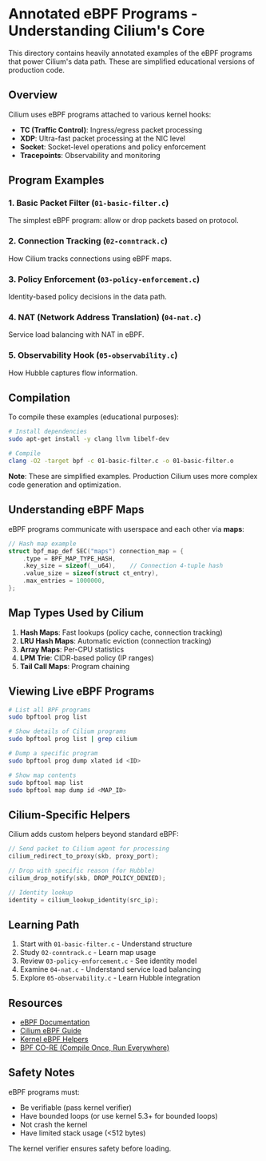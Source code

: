 # Annotated eBPF Programs - Understanding Cilium's Core

This directory contains heavily annotated examples of the eBPF programs that power Cilium's data path. These are simplified educational versions of production code.

## Overview

Cilium uses eBPF programs attached to various kernel hooks:
- **TC (Traffic Control)**: Ingress/egress packet processing
- **XDP**: Ultra-fast packet processing at the NIC level
- **Socket**: Socket-level operations and policy enforcement
- **Tracepoints**: Observability and monitoring

## Program Examples

### 1. Basic Packet Filter (`01-basic-filter.c`)

The simplest eBPF program: allow or drop packets based on protocol.

### 2. Connection Tracking (`02-conntrack.c`)

How Cilium tracks connections using eBPF maps.

### 3. Policy Enforcement (`03-policy-enforcement.c`)

Identity-based policy decisions in the data path.

### 4. NAT (Network Address Translation) (`04-nat.c`)

Service load balancing with NAT in eBPF.

### 5. Observability Hook (`05-observability.c`)

How Hubble captures flow information.

## Compilation

To compile these examples (educational purposes):

```bash
# Install dependencies
sudo apt-get install -y clang llvm libelf-dev

# Compile
clang -O2 -target bpf -c 01-basic-filter.c -o 01-basic-filter.o
```

**Note**: These are simplified examples. Production Cilium uses more complex code generation and optimization.

## Understanding eBPF Maps

eBPF programs communicate with userspace and each other via **maps**:

```c
// Hash map example
struct bpf_map_def SEC("maps") connection_map = {
    .type = BPF_MAP_TYPE_HASH,
    .key_size = sizeof(__u64),    // Connection 4-tuple hash
    .value_size = sizeof(struct ct_entry),
    .max_entries = 1000000,
};
```

## Map Types Used by Cilium

1. **Hash Maps**: Fast lookups (policy cache, connection tracking)
2. **LRU Hash Maps**: Automatic eviction (connection tracking)
3. **Array Maps**: Per-CPU statistics
4. **LPM Trie**: CIDR-based policy (IP ranges)
5. **Tail Call Maps**: Program chaining

## Viewing Live eBPF Programs

```bash
# List all BPF programs
sudo bpftool prog list

# Show details of Cilium programs
sudo bpftool prog list | grep cilium

# Dump a specific program
sudo bpftool prog dump xlated id <ID>

# Show map contents
sudo bpftool map list
sudo bpftool map dump id <MAP_ID>
```

## Cilium-Specific Helpers

Cilium adds custom helpers beyond standard eBPF:

```c
// Send packet to Cilium agent for processing
cilium_redirect_to_proxy(skb, proxy_port);

// Drop with specific reason (for Hubble)
cilium_drop_notify(skb, DROP_POLICY_DENIED);

// Identity lookup
identity = cilium_lookup_identity(src_ip);
```

## Learning Path

1. Start with `01-basic-filter.c` - Understand structure
2. Study `02-conntrack.c` - Learn map usage
3. Review `03-policy-enforcement.c` - See identity model
4. Examine `04-nat.c` - Understand service load balancing
5. Explore `05-observability.c` - Learn Hubble integration

## Resources

- [eBPF Documentation](https://ebpf.io/)
- [Cilium eBPF Guide](https://docs.cilium.io/en/stable/concepts/ebpf/)
- [Kernel eBPF Helpers](https://man7.org/linux/man-pages/man7/bpf-helpers.7.html)
- [BPF CO-RE (Compile Once, Run Everywhere)](https://nakryiko.com/posts/bpf-portability-and-co-re/)

## Safety Notes

eBPF programs must:
- Be verifiable (pass kernel verifier)
- Have bounded loops (or use kernel 5.3+ for bounded loops)
- Not crash the kernel
- Have limited stack usage (<512 bytes)

The kernel verifier ensures safety before loading.
